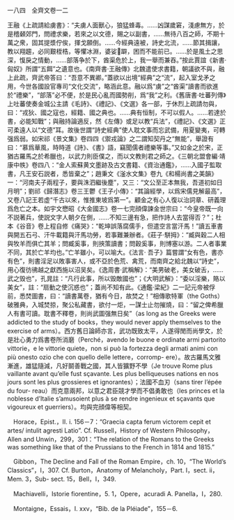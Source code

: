 一八四　全齊文卷一二

王融《上疏請給虜書》：“夫虜人面獸心，狼猛蜂毒。……凶謀歲窘，淺慮無方，於是稽顙郊門，問禮求樂，若來之以文德，賜之以副書，……無待八百之師，不期十萬之衆，固其提漿佇俟，揮戈願倒。……今經典遠被，詩史北流，……節其揖讓，教以翔趨，必同艱桎梏，等懼冰淵，婆娑𨃟躃，困而不能前已。……於是風土之思深，愎戾之情動，……部落争於下，酋渠危於上，我一舉而兼吞。”按此賈誼《新書·匈奴》所謂“五餌”之遺意也。《南齊書·王融傳》北魏遣使求書籍，朝議欲不與，融上此疏，齊武帝答曰：“吾意不異卿。”蓋欲以出境“經典”之“流”，起入室戈矛之用，今世各國設官專司“文化交流”，略涵此意。融以爲“虜”之“酋渠”讀書而欲進於“禮樂”，“部落”必不便，於是民心亂而國勢削，爲“我”之利。《舊唐書·吐蕃列傳》上吐蕃使奏金城公主請《毛詩》、《禮記》、《文選》各一部，于休烈上疏請勿與，曰：“戎狄、國之寇也，經籍、國之典也。……典有恒制，不可以假人。……若達於書，必能知戰”；與融持論適反，然《左傳》或足以教“兵法”，《禮記》、《文選》正可柔遠人以“文德”耳。故後世謂“詩史經典”使人耽文事而忘武備，用夏變夷，可轉强爲弱。如宋祁《景文集》卷四四《禦戎論》之二謂知契丹之“無能”，舉證有曰：“慕爲華風，時時道《詩》、《書》語，竊聞儒者禮樂等事。”又如金之於宋，正猶古羅馬之於希臘也，以武力則臣僕之，而以文教則君之師之。《三朝北盟會編·靖康中帙》卷四八：“金人索蘇黄文墨跡及古文書籍、《資治通鑑》，……入國子監取書，凡王安石説者，悉皆棄之”；趙秉文《滏水文集》卷九《和楊尚書之美韻》一：“河南夫子兩程子，要與洙泗繼後塵”，又三：“文公至正本無我，吾道初如日月明”；劉祁《歸潛志》卷三王鬱《王子小傳》：“其論經學，以爲宋儒見解最高”，又卷八記王若虚“千古以來，惟推東坡爲第一”。顧金之有心人復以治詞章、研義理爲危亡之本。如宇文懋昭《大金國志》卷一七完顔偉諫金世宗曰：“今皇帝既一向不説著兵，使説文字人朝夕在側，……不知三邊有急，把作詩人去當得否？”；杜本《谷音》卷上程自修《痛哭》：“乾坤誤落腐儒手，但遣空言當汗馬！”讀五車書與開五石弓、汗牛載籍與汗馬功勞，若事難兼辦者。《莊子·駢拇》：“臧與穀二人相與牧羊而俱亡其羊；問臧奚事，則挾策讀書；問穀奚事，則博塞以游。二人者事業不同，其於亡羊均也。”亡羊雖小，可以喻大。《法言·
吾子》篇嘗謂“女有色，書亦有色”，則書淫足以敗事害人，或不亞於色荒、禽荒，而南齊之給北魏以“詩史”，用心復彷彿越之獻西施以沼吴矣。《逸周書·武稱解》：“美男破老，美女破舌，……武之毁也”，孔晁註：“凡行此事，所以毁敵國也”；《大明武解》：“委以淫樂，賂以美女”，註：“扇動之使沉惑也”；蓋尚不知有此。《通鑑·梁紀》二一記元帝被俘前，悉焚圖書，曰：“讀書萬卷，猶有今日，故焚之！”相傳歌特軍（the Goths）破雅典，入城焚掠，聚公私藏書，欲付一炬，一謀士止勿摧燒，曰：“留之俾希臘人有書可讀。耽書不釋卷，則尚武圖强無日矣”（as long as the Greeks were addicted to the study of books，they would never apply themselves to the exercise of arms）。西方舊日論師亦言，武功既致太平，人遂得閒而尚學文，於是壯心勇力爲書卷所消磨（Perché，avendo le buone e ordinate armi partorito vittorie，e le vittorie quiete，non si può la fortezza degli armati animi con più onesto ozio che con quello delle lettere，corromp-
ere）。故古羅馬文雅漸進，雄猛隨減，凡好鬬善戰之國，其人皆獷野不學（Je trouve Rome plus vaillante avant qu’elle fust sçavante. Les plus belliqueuses nations en nos jours sont les plus grossieres et ignorantes）；法國不血刃（sans tirer l’épée du four-
reau）而克意兩邦，以意之君臣競才學而不倡勇敢也（les princes et la noblesse d’Italie s’amusoient plus à se rendre ingenieux et sçavants que vigoureux et guerriers）。均與完顔偉等相契。











　Horace，Epist.，II. i. 156－7：“Graecia capta ferum victorem cepit et artes/
intulit agresti Latio”. Cf. Russell，History of Western Philosophy，Allen and Unwin，299，301：“The relation of the Romans to the Greeks was something like that of the Prussians to the French in 1814 and 1815.”

　Gibbon，The Decline and Fall of the Roman Empire，ch. 10，“The World’s Classics”，I，307. Cf. Burton，Anatomy of Melancholy，Part. I，sect. ii，Mem. 3，Sub-
sect. 15，Bell，I，349.

　Machiavelli，Istorie fiorentine，5. 1，Opere，acuradi A. Panella，I，280.

　Montaigne，Essais，I. xxv，“Bib. de la Pléiade”，155－6.